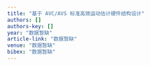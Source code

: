```yaml
---
title: "基于 AVC/AVS 标准高效运动估计硬件结构设计"
authors: []
authors-key: []
year: "数据暂缺"
article-link: "数据暂缺"
venue: "数据暂缺"
bibex: "数据暂缺"
---
```

